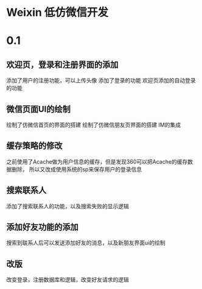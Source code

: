 # Weixin  低仿微信开发

  # 0.1

  ## 欢迎页，登录和注册界面的添加
  添加了用户的注册功能，可以上传头像
  添加了登录的功能
  欢迎页添加的自动登录的功能


  ## 微信页面UI的绘制

  绘制了仿微信首页的界面的搭建
  绘制了仿微信朋友页界面的搭建
  IM的集成

  ## 缓存策略的修改

  之前使用了Acache做为用户信息的缓存，但是发现360可以把Acache的缓存数据删除，
  所以又改成使用系统的sp来保存用户的登录信息

  ## 搜索联系人

  添加了搜索联系人的功能，以及搜索失败的显示逻辑


   ## 添加好友功能的添加

   搜索到联系人后可以发送添加好友的消息，以及新朋友界面ui的绘制

   ## 改版

   改变登录，注册数据库和逻辑，改变好友请求的逻辑



